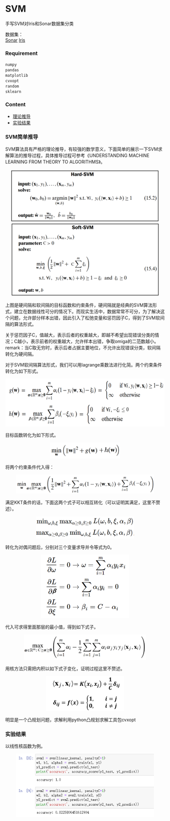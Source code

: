 # SVM
手写SVM对Iris和Sonar数据集分类

数据集：  
[Sonar](http://archive.ics.uci.edu/ml/datasets/Connectionist+Bench+(Sonar,+Mines+vs.+Rocks))  
[Iris](http://archive.ics.uci.edu/ml/datasets/Iris)

### Requirement
`numpy`  
`pandas`  
`matplotlib`  
`cvxopt`  
`random`  
`sklearn`  

### Content
- [理论推导](#SVM简单推导)
- [实验结果](#实验结果)

### SVM简单推导

SVM算法具有严格的理论推导，有较强的数学意义，下面简单的展示一下SVM求解算法的推导过程，具体推导过程可参考《UNDERSTANDING MACHINE LEARNING FROM THEORY TO ALGORITHMS》。
<div align="center">
  <img src="https://github.com/Luxlios/Figure/blob/main/SVM/derivation1.png" height="400">
</div>

上图是硬间隔和软间隔的目标函数和约束条件，硬间隔就是经典的SVM算法形式，建立在数据线性可分的情况下。而现实生活中，数据常常不可分，为了解决这个问题，允许部分样本出错，因此引入了松弛变量和惩罚因子C，得到了SVM软间隔的算法形式。  

关于惩罚因子C，值越大，表示后者的权重越大，即越不希望出现错误分类的情况；C越小，表示前者的权重越大，允许样本出错，争取omiga的二范数越小。  
remark：当C取无穷时，表示后者占据主要地位，不允许出现错误分类，软间隔转化为硬间隔。

对于SVM软间隔算法形式，我们可以用lagrange乘数法进行化简。两个约束条件转化为如下形式。
<div align="center">
  <img src="https://github.com/Luxlios/Figure/blob/main/SVM/derivation2.png" height="150">
</div>

目标函数转化为如下形式。
<div align="center">
  <img src="https://github.com/Luxlios/Figure/blob/main/SVM/derivation3.png" height="50">
</div>

将两个约束条件代入得：
<div align="center">
  <img src="https://github.com/Luxlios/Figure/blob/main/SVM/derivation4.png" height="60">
</div>

满足KKT条件的话，下面这两个式子可以相互转化（可以证明其满足，这里不赘述）。
<div align="center">
  <img src="https://github.com/Luxlios/Figure/blob/main/SVM/derivation5.png" height="70">
</div>

转化为对偶问题后，分别对三个变量求导并令等式为0。
<div align="center">
  <img src="https://github.com/Luxlios/Figure/blob/main/SVM/derivation6.png" height="200">
</div>

代入可求得里面那层的最小值，得到如下式子。
<div align="center">
  <img src="https://github.com/Luxlios/Figure/blob/main/SVM/derivation7.png" height="80">
</div>

用核方法只需把内积以如下式子变化，证明过程这里不赘述。
<div align="center">
  <img src="https://github.com/Luxlios/Figure/blob/main/SVM/derivation8.png" height="110">
</div>

明显是一个凸规划问题，求解利用python凸规划求解工具包cvxopt

### 实验结果
以线性核函数为例。
<div align="center">
  <img src="https://github.com/Luxlios/Figure/blob/main/SVM/result.png" height="200">
</div>


